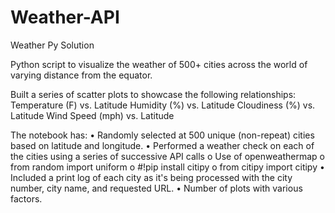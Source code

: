 # Weather-API
Weather Py Solution 


Python script to visualize the weather of 500+ cities across the world of varying distance from the equator.

Built a series of scatter plots to showcase the following relationships:
      Temperature (F) vs. Latitude
      Humidity (%) vs. Latitude
      Cloudiness (%) vs. Latitude
      Wind Speed (mph) vs. Latitude

The notebook has:
•	Randomly selected at 500 unique (non-repeat) cities based on latitude and longitude.
•	Performed a weather check on each of the cities using a series of successive API calls
      o	Use of openweathermap
      o	from random import uniform
      o	#!pip install citipy
      o	from citipy import citipy
•	Included a print log of each city as it's being processed with the city number, city name, and requested URL.
•	Number of plots with various factors.


